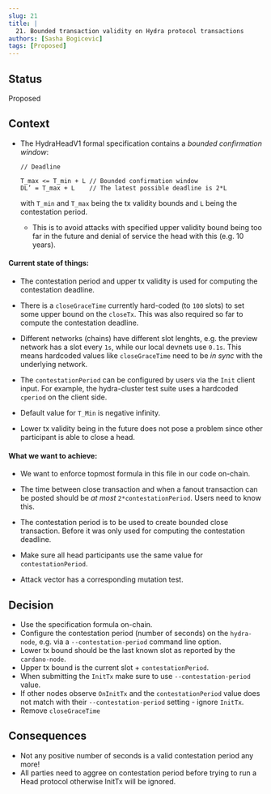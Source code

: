 ```yaml
---
slug: 21
title: |
  21. Bounded transaction validity on Hydra protocol transactions
authors: [Sasha Bogicevic]
tags: [Proposed]
---
```


## Status

Proposed

## Context

* The HydraHeadV1 formal specification contains a *bounded confirmation window*:

    ```
    // Deadline

    T_max <= T_min + L // Bounded confirmation window
    DL’ = T_max + L    // The latest possible deadline is 2*L

    ```

    with `T_min` and `T_max` being the tx validity bounds and `L` being the contestation period.

    + This is to avoid attacks with specified upper validity bound being too far in the future and denial of service the head with this (e.g. 10 years).

#### Current state of things:

* The contestation period and upper tx validity is used for computing the contestation deadline.

* There is a `closeGraceTime` currently hard-coded (to `100` slots) to set some upper bound on the `closeTx`. This was also required so far to compute the contestation deadline.

* Different networks (chains) have different slot lenghts, e.g. the preview network has a slot every `1s`, while our local devnets use `0.1s`. This means hardcoded values
  like `closeGraceTime` need to be _in sync_ with the underlying network.

* The `contestationPeriod` can be configured by users via the `Init` client input. For example, the hydra-cluster test suite uses a hardcoded `cperiod` on the client side.

* Default value for `T_Min` is negative infinity.

* Lower tx validity being in the future does not pose a problem since other participant is able to close a head.

#### What we want to achieve:

* We want to enforce topmost formula in this file in our code on-chain.

* The time between close transaction and when a fanout transaction can be posted should be *at most* `2*contestationPeriod`. Users need to know this.

* The contestation period is to be used to create bounded close transaction. Before it was only used for computing the contestation deadline.

* Make sure all head participants use the same value for `contestationPeriod`.

* Attack vector has a corresponding mutation test.

## Decision

* Use the specification formula on-chain.
* Configure the contestation period (number of seconds) on the `hydra-node`, e.g. via a `--contestation-period` command line option.
* Lower tx bound should be the last known slot as reported by the `cardano-node`.
* Upper tx bound is the current slot + `contestationPeriod`.
* When submitting the `InitTx` make sure to use `--contestation-period` value.
* If other nodes observe `OnInitTx` and the `contestationPeriod` value does not match with their `--contestation-period` setting - ignore `InitTx`.
* Remove `closeGraceTime`

## Consequences

* Not any positive number of seconds is a valid contestation period any more!
* All parties need to aggree on contestation period before trying to run a Head protocol otherwise
  InitTx will be ignored.
